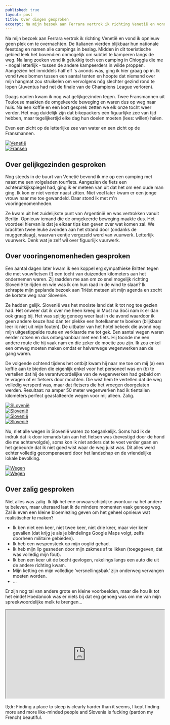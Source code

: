 ```yaml
---
published: true
layout: post
title: Over dingen gesproken
excerpt: Na mijn bezoek aan Ferrara vertrok ik richting Venetië en vond ik opnieuw geen plek om te overnachten. De Italianen vierden blijkbaar hun nationale feestdag en namen alle campings in beslag. Midden in dit toeristische gebied leek het bovendien onmogelijk om subtiel te kamperen langs de weg. Na lang zoeken vond ik gelukkig toch een camping in Chioggia die me - nogal letterlijk - tussen de andere kampeerders in wilde proppen. Aangezien het inmiddels half elf 's avonds was, ging ik hier graag op in. Ik vond twee bomen tussen een aantal tenten en hoopte dat niemand over mijn hangmat zou struikelen om vervolgens nóg slechter gezind rond te lopen (Juventus had net de finale van de Champions League verloren).
---
```

Na mijn bezoek aan Ferrara vertrok ik richting Venetië en vond ik opnieuw geen plek om te overnachten. De Italianen vierden blijkbaar hun nationale feestdag en namen alle campings in beslag. Midden in dit toeristische gebied leek het bovendien onmogelijk om subtiel te kamperen langs de weg. Na lang zoeken vond ik gelukkig toch een camping in Chioggia die me - nogal letterlijk - tussen de andere kampeerders in wilde proppen. Aangezien het inmiddels half elf 's avonds was, ging ik hier graag op in. Ik vond twee bomen tussen een aantal tenten en hoopte dat niemand over mijn hangmat zou struikelen om vervolgens nóg slechter gezind rond te lopen (Juventus had net de finale van de Champions League verloren).

Daags nadien kwam ik nog wat gelijkgezinden tegen. Twee Fransmannen uit Toulouse maakten de omgekeerde beweging en waren dus op weg naar huis. Na een koffie en een kort gesprek zetten we elk onze tocht weer verder. Het mag duidelijk zijn dat bikepackers een figuurlijke zee van tijd hebben, maar tegelijkertijd elke dag hun doelen moeten (lees: willen) halen. 

Even een zicht op de letterlijke zee van water en een zicht op de Fransmannen.

<div class="row">
<article class="6u 12u$(xsmall) work-item">
<a href="{{ site.github.url }}/images/posts/Venetië.jpg" class="image fit thumb"><img src="{{ site.github.url }}/images/posts/Venetië_Small.jpg" alt="Venetië" /></a>
</article>
<article class="6u$ 12u$(xsmall) work-item">
<a href="{{ site.github.url }}/images/posts/Fransen.jpg" class="image fit thumb"><img src="{{ site.github.url }}/images/posts/Fransen_Small.jpg" alt="Fransen" /></a>
</article>
</div>

## Over gelijkgezinden gesproken

Nog steeds in de buurt van Venetië bevond ik me op een camping met naast me een volgeladen tourfiets. Aangezien de fiets een achteruitkijkspiegel had, ging ik er meteen van uit dat het om een oude man ging. Ik kon er niet verder naast zitten. Niet veel later kwam er een jonge vrouw naar me toe gewandeld. Daar stond ik met m'n vooringenomenheden.

Ze kwam uit het zuidelijkste punt van Argentinië en was vertrokken vanuit Berlijn. Opnieuw iemand die de omgekeerde beweging maakte dus. Het voordeel hiervan is dat je elkaar tips kan geven over wat komen zal. We brachten twee leuke avonden aan het strand door (ondanks de muggenplaag), waarvan eentje vergezeld werd van vuurwerk. Letterlijk vuurwerk. Denk wat je zelf wil over figuurlijk vuurwerk.

## Over vooringenomenheden gesproken

Een aantal dagen later kwam ik een koppel erg sympathieke Britten tegen die met vouwfietsen (!) een tocht van duizenden kilometers aan het ondernemen waren. Zij raadden me aan om zo snel mogelijk richting Slovenië te rijden en wie was ik om hun raad in de wind te slaan? Ik schrapte mijn geplande bezoek aan Triëst meteen uit mijn agenda en zocht de kortste weg naar Slovenië.

Ze hadden gelijk. Slovenië was het mooiste land dat ik tot nog toe gezien had. Het onweer dat ik over me heen kreeg in Most na Soči nam ik er dan ook graag bij. Het was spijtig genoeg weer laat in de avond waardoor ik geen andere keuze had dan ter plekke een hotelkamer te boeken (blijkbaar leer ik niet uit mijn fouten). De uitbater van het hotel bekeek die avond nog mijn uitgestippelde route en verklaarde me tot gek. Een aantal wegen waren eerder rotsen en dus onbegaanbaar met een fiets. Hij toonde me een andere route die hij vaak nam en die zeker de moeite zou zijn. Ik zou enkel een omweg moeten maken omdat er halverwege wegenwerken aan de gang waren. 

De volgende ochtend tijdens het ontbijt kwam hij naar me toe om mij (a) een koffie aan te bieden die eigenlijk enkel voor het personeel was en (b) te vertellen dat hij de verantwoordelijke van de wegenwerken had gebeld om te vragen of er fietsers door mochten. Die wist hem te vertellen dat de weg volledig versperd was, maar dat fietsers die het vroegen doorgelaten werden. Resultaat: na amper 50 meter wegenwerken had ik tientallen kilometers perfect geasfalteerde wegen voor mij alleen. Zalig. 

<div class="row">
<article class="6u 12u$(xsmall) work-item">
<a href="{{ site.github.url }}/images/posts/Slovenië1.jpg" class="image fit thumb"><img src="{{ site.github.url }}/images/posts/Slovenië1_Small.jpg" alt="SLovenië" /></a>
</article>
<article class="6u$ 12u$(xsmall) work-item">
<a href="{{ site.github.url }}/images/posts/Slovenië2.jpg" class="image fit thumb"><img src="{{ site.github.url }}/images/posts/Slovenië2_Small.jpg" alt="Slovenië" /></a>
</article>
<article class="6u 12u$(xsmall) work-item">
<a href="{{ site.github.url }}/images/posts/Slovenië3.jpg" class="image fit thumb"><img src="{{ site.github.url }}/images/posts/Slovenië3_Small.jpg" alt="Slovenië" /></a>
</article>
<article class="6u$ 12u$(xsmall) work-item">
<a href="{{ site.github.url }}/images/posts/Slovenië4.jpg" class="image fit thumb"><img src="{{ site.github.url }}/images/posts/Slovenië4_Small.jpg" alt="Slovenië" /></a>
</article>
</div>

Nu, niet alle wegen in Slovenië waren zo toegankelijk. Soms had ik de indruk dat ik door iemands tuin aan het fietsen was (bevestigd door de hond die me achtervolgde), soms kon ik niet anders dat te voet verder gaan en het gebeurde dat ik niet goed wist waar de weg juist was. Dit alles werd echter volledig gecompenseerd door het landschap en de vriendelijke lokale bevolking.

<div class="row">
<article class="6u 12u$(xsmall) work-item">
<a href="{{ site.github.url }}/images/posts/Wegen1.jpg" class="image fit thumb"><img src="{{ site.github.url }}/images/posts/Wegen1_Small.jpg" alt="Wegen" /></a>
</article>
<article class="6u$ 12u$(xsmall) work-item">
<a href="{{ site.github.url }}/images/posts/Wegen2.jpg" class="image fit thumb"><img src="{{ site.github.url }}/images/posts/Wegen2.jpg" alt="Wegen" /></a>
</article>
</div>

## Over zalig gesproken

Niet alles was zalig. Ik lijk het ene onwaarschijnlijke avontuur na het andere te beleven, maar uiteraard laat ik de mindere momenten vaak genoeg weg. Zal ik even een kleine bloemlezing geven om het geheel opnieuw wat realistischer te maken?

- Ik ben niet een keer, niet twee keer, niet drie keer, maar vier keer gevallen (dat krijg je als je blindelings Google Maps volgt, zelfs doorheen militaire gebieden).
- Ik heb een wespensteek op mijn ooglid gehad.
- Ik heb mijn lip gesneden door mijn zakmes af te likken (toegegeven, dat was volledig mijn fout).
- Ik ben een keer uit de bocht gevlogen, rakelings langs een auto die uit de andere richting kwam.
- Mijn ketting en mijn volledige ‘versnellingsbak’ zijn onderweg vervangen moeten worden.
- …

Er zijn nog tal van andere grote en kleine voorbeelden, maar die hou ik tot het einde! Hoedanook was er niets bij dat erg genoeg was om me van mijn spreekwoordelijke melk te brengen...  

<style>.embed-container { position: relative; padding-bottom: 56.25%; height: 0; overflow: hidden; max-width: 100%; } .embed-container iframe, .embed-container object, .embed-container embed { position: absolute; top: 0; left: 0; width: 100%; height: 100%; }</style><div class='embed-container'><iframe src='https://www.google.com/maps/d/embed?mid=1h52MkOEyZpzAVWLbLCiISP-lOKk' width='640' height='480'></iframe></div>
<br>
tl;dr: Finding a place to sleep is clearly harder than it seems, I kept finding more and more like-minded people and Slovenia is fucking (pardon my French) beautiful.
